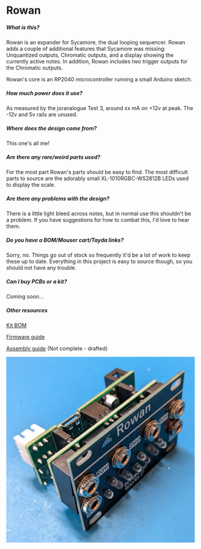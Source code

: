 # Rowan

##### What is this?

Rowan is an expander for Sycamore, the dual looping sequencer. Rowan adds a couple of additional features that Sycamore was missing: Unquantized outputs, Chromatic outputs, and a display showing the currently active notes. In addition, Rowan includes two trigger outputs for the Chromatic outputs.

Rowan's core is an RP2040 microcontroller running a small Arduino sketch.

##### How much power does it use?

As measured by the joranalogue Test 3, around xx mA on +12v at peak. The -12v and 5v rails are unused.

##### Where does the design come from?

This one's all me!

##### Are there any rare/weird parts used?

For the most part Rowan's parts should be easy to find. The most difficult parts to source are the adorably small XL-1010RGBC-WS2812B LEDs used to display the scale.

##### Are there any problems with the design?

There is a little light bleed across notes, but in normal use this shouldn't be a problem. If you have suggestions for how to combat this, I'd love to hear them.

##### Do you have a BOM/Mouser cart/Tayda links?

Sorry, no. Things go out of stock so frequently it'd be a lot of work to keep these up to date. Everything in this project is easy to source though, so you should not have any trouble.

##### Can I buy PCBs or a kit?

Coming soon...

<!-- Available as a [DIY Kit from Tindie]([DrumFiend from Divergent Waves on Tindie](https://www.tindie.com/products/divergentwaves/sycamore-dual-looping-eurorack-sequencer/)), or as a [built module from Reverb]([Divergent Waves - Sycamore | Reverb UK](https://reverb.com/uk/item/80138906-divergent-waves-sycamore)).-->

##### Other resources

[Kit BOM](BOM.md)

[Firmware guide](FIRMWARE.md)

[Assembly guide](ASSEMBLY.md) (Not complete - drafted)

![rowan-panel](images/panel.png)
